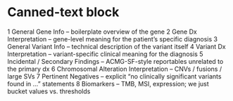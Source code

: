 #	Canned-text block
1	General Gene Info – boilerplate overview of the gene
2	Gene Dx Interpretation – gene-level meaning for the patient’s specific diagnosis
3	General Variant Info – technical description of the variant itself
4	Variant Dx Interpretation – variant-specific clinical meaning for the diagnosis
5	Incidental / Secondary Findings – ACMG-SF-style reportables unrelated to the primary dx
6	Chromosomal Alteration Interpretation – CNVs / fusions / large SVs
7	Pertinent Negatives – explicit “no clinically significant variants found in …” statements
8	Biomarkers – TMB, MSI, expression; we just bucket values vs. thresholds
